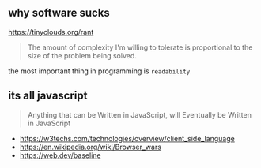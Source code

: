 ## why software sucks

https://tinyclouds.org/rant

> The amount of complexity I'm willing to tolerate is proportional to the size of the problem being solved.

the most important thing in programming is `readability`

## its all javascript

> Anything that can be Written in JavaScript, will Eventually be Written in JavaScript

- https://w3techs.com/technologies/overview/client_side_language
- https://en.wikipedia.org/wiki/Browser_wars
- https://web.dev/baseline

